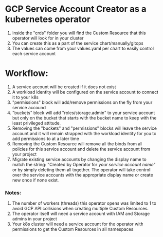 # GCP Service Account Creator as a kubernetes operator


1. Inside the "crds" folder you will find the Custom Resource that this operator 
will look for in your cluster
2. You can create this as a part of the service chart/manually/gitops
3. The values can come from your values.yaml per chart to easily control each service account

# Workflow: 

1. A service account will be created if it does not exist
2. A workload identity will be configured on the service account to connect it to your k8s
3. "permissions" block will add/remove permissions on the fly from your service accound
4. "buckets" block will add "roles/storage.admin" to your service account but only on the bucket
that starts with the bucket name to keep with the least privileged attitude.
5. Removing the "buckets" and "permissions" blocks will leave the service account and it will
remain strapped with the workload identity for you to add permissions to at a later time
6. Removing the Custom Resource will remove all the binds from all policies for this service account
and delete the service account from your project
7. Migrate existing service accounts by changing the display name to match the string:
"Created by Operator for _your service account name_" or by simply deleting them all together.
The operator will take control over the service accounts with the appropriate display name or create new once
if none exist.

### Notes: 
1. The number of workers (threads) this operator opens was limited to 1 to avoid GCP API collisions when creating multiple Custom Resources.
2. The operator itself will need a service account with IAM and Storage admins in your project
3. Your k8s cluster will need a service account for the operator with permissions to get the Custom Resources in all namespaces


